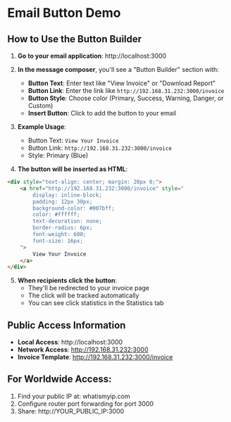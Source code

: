 # Email Button Demo

## How to Use the Button Builder

1. **Go to your email application**: http://localhost:3000

2. **In the message composer**, you'll see a "Button Builder" section with:
   - **Button Text**: Enter text like "View Invoice" or "Download Report"
   - **Button Link**: Enter the link like `http://192.168.31.232:3000/invoice`
   - **Button Style**: Choose color (Primary, Success, Warning, Danger, or Custom)
   - **Insert Button**: Click to add the button to your email

3. **Example Usage**:
   - Button Text: `View Your Invoice`
   - Button Link: `http://192.168.31.232:3000/invoice`
   - Style: Primary (Blue)

4. **The button will be inserted as HTML**:
```html
<div style="text-align: center; margin: 20px 0;">
    <a href="http://192.168.31.232:3000/invoice" style="
        display: inline-block;
        padding: 12px 30px;
        background-color: #007bff;
        color: #ffffff;
        text-decoration: none;
        border-radius: 6px;
        font-weight: 600;
        font-size: 16px;
    ">
        View Your Invoice
    </a>
</div>
```

5. **When recipients click the button**:
   - They'll be redirected to your invoice page
   - The click will be tracked automatically
   - You can see click statistics in the Statistics tab

## Public Access Information

- **Local Access**: http://localhost:3000
- **Network Access**: http://192.168.31.232:3000
- **Invoice Template**: http://192.168.31.232:3000/invoice

## For Worldwide Access:
1. Find your public IP at: whatismyip.com
2. Configure router port forwarding for port 3000
3. Share: http://YOUR_PUBLIC_IP:3000